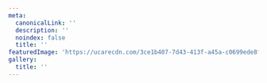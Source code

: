 ```yaml
---
meta:
  canonicalLink: ''
  description: ''
  noindex: false
  title: ''
featuredImage: 'https://ucarecdn.com/3ce1b407-7d43-413f-a45a-c0699ede8f8b/'
gallery:
  title: ''
---
```


<!-- Use this to force Gatsby to correctly determine optional images/file schema -->
